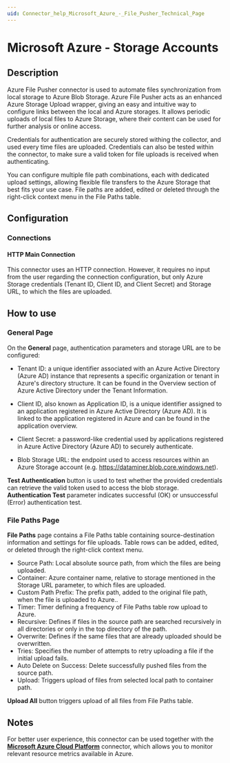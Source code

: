 ```yaml
---
uid: Connector_help_Microsoft_Azure_-_File_Pusher_Technical_Page
---
```


# Microsoft Azure - Storage Accounts

## Description

Azure File Pusher connector is used to automate files synchronization from local storage to Azure Blob Storage. 
Azure File Pusher acts as an enhanced Azure Storage Upload wrapper, giving an easy and intuitive way to configure links between the local and Azure storages. It allows periodic uploads of local files to Azure Storage, where their content can be used for further analysis or online access.

Credentials for authentication are securely stored withing the collector, and used every time files are uploaded. Credentials can also be tested within the connector, to make sure a valid token for file uploads is received when authenticating.

You can configure multiple file path combinations, each with dedicated upload settings, allowing flexible file transfers to the Azure Storage that best fits your use case. File paths are added, edited or deleted through the right-click context menu in the File Paths table.

## Configuration

### Connections

#### HTTP Main Connection

This connector uses an HTTP connection. However, it requires no input from the user regarding the connection configuration, but only Azure Storage credentials (Tenant ID, Client ID, and Client Secret) and Storage URL, to which the files are uploaded. 

## How to use

### General Page

On the **General** page, authentication parameters and storage URL are to be configured:
- Tenant ID: a unique identifier associated with an Azure Active Directory (Azure AD) instance that represents a specific organization or tenant in Azure's directory structure. It can be found in the Overview section of Azure Active Directory under the Tenant Information.
- Client ID, also known as Application ID, is a unique identifier assigned to an application registered in Azure Active Directory (Azure AD). It is linked to the application registered in Azure and can be found in the application overview.
- Client Secret: a password-like credential used by applications registered in Azure Active Directory (Azure AD) to securely authenticate.

- Blob Storage URL: the endpoint used to access resources within an Azure Storage account (e.g. https://dataminer.blob.core.windows.net).

**Test Authentication** button is used to test whether the provided credentials can retrieve the valid token used to access the blob storage. **Authentication Test** parameter indicates successful (OK) or unsuccessful (Error) authentication test.

### File Paths Page

**File Paths** page contains a File Paths table containing source-destination information and settings for file uploads. Table rows can be added, edited, or deleted through the right-click context menu.
- Source Path: Local absolute source path, from which the files are being uploaded.
- Container: Azure container name, relative to storage mentioned in the Storage URL parameter, to which files are uploaded.
- Custom Path Prefix: The prefix path, added to the original file path, when the file is uploaded to Azure..
- Timer: Timer defining a frequency of File Paths table row upload to Azure.
- Recursive: Defines if files in the source path are searched recursively in all directories or only in the top directory of the path.
- Overwrite: Defines if the same files that are already uploaded should be overwritten.
- Tries: Specifies the number of attempts to retry uploading a file if the initial upload fails.
- Auto Delete on Success: Delete successfully pushed files from the source path.
- Upload: Triggers upload of files from selected local path to container path.

**Upload All** button triggers upload of all files from File Paths table.

## Notes

For better user experience, this connector can be used together with the [**Microsoft Azure Cloud Platform**](xref:Connector_help_Microsoft_Azure) connector, which allows you to monitor relevant resource metrics available in Azure.
